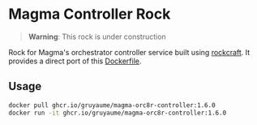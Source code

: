 # Magma Controller Rock

> **Warning**: This rock is under construction

Rock for Magma's orchestrator controller service built using 
[rockcraft](https://github.com/canonical/rockcraft). It provides a direct port of this 
[Dockerfile](https://github.com/magma/magma/blob/v1.6/orc8r/cloud/docker/controller/Dockerfile).

## Usage

```bash
docker pull ghcr.io/gruyaume/magma-orc8r-controller:1.6.0
docker run -it ghcr.io/gruyaume/magma-orc8r-controller:1.6.0
```
